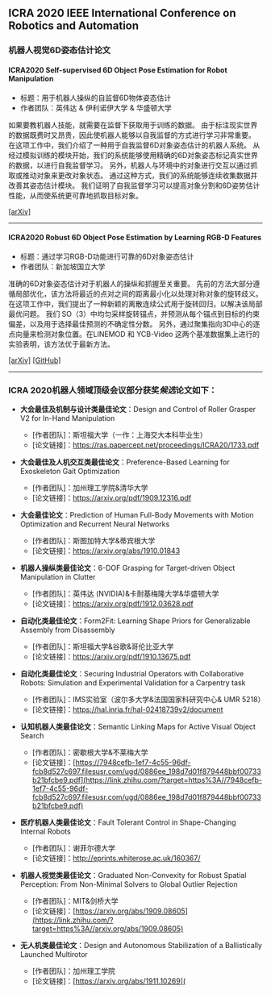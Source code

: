 ## ICRA 2020 IEEE International Conference on Robotics and Automation 

### 机器人视觉6D姿态估计论文

#### ICRA2020 Self-supervised 6D Object Pose Estimation for Robot Manipulation

* 标题：用于机器人操纵的自监督6D物体姿态估计
* 作者团队：英伟达 & 伊利诺伊大学 & 华盛顿大学

如果要教机器人技能，就需要在监督下获取用于训练的数据。 由于标注现实世界的数据既费时又昂贵，因此使机器人能够以自我监督的方式进行学习非常重要。 在这项工作中，我们介绍了一种用于自我监督6D对象姿态估计的机器人系统。 从经过模拟训练的模块开始，我们的系统能够使用精确的6D对象姿态标记真实世界的数据，以进行自我监督学习。 另外，机器人与环境中的对象进行交互以通过抓取或推动对象来更改对象状态。 通过这种方式，我们的系统能够连续收集数据并改善其姿态估计模块。 我们证明了自我监督学习可以提高对象分割和6D姿势估计性能，从而使系统更可靠地抓取目标对象。

[[arXiv]](https://arxiv.org/abs/2004.06468)



***

#### ICRA2020 Robust 6D Object Pose Estimation by Learning RGB-D Features

* 标题：通过学习RGB-D功能进行可靠的6D对象姿态估计
* 作者团队：新加坡国立大学

准确的6D对象姿态估计对于机器人的操纵和抓握至关重要。 先前的方法大部分遵循局部优化，该方法将最近的点对之间的距离最小化以处理对称对象的旋转歧义。 在这项工作中，我们提出了一种新颖的离散连续公式用于旋转回归，以解决该局部最优问题。 我们 SO（3）中均匀采样旋转锚点，并预测从每个锚点到目标的约束偏差，以及用于选择最佳预测的不确定性分数。 另外，通过聚集指向3D中心的逐点向量来检测对象位置。在LINEMOD 和 YCB-Video 这两个基准数据集上进行的实验表明，该方法优于最新方法。

[[arXiv]](https://arxiv.org/abs/2003.00188) [[GitHub]](https://github.com/mentian/object-posenet)

***

### ICRA 2020机器人领域顶级会议部分获奖*候选*论文如下：

* __大会最佳及机制与设计类最佳论文__：Design and Control of Roller Grasper V2 for In-Hand Manipulation 
  * [作者团队]：斯坦福大学（一作：上海交大本科毕业生）
  * [论文链接]：https://ras.papercept.net/proceedings/ICRA20/1733.pdf


* __大会最佳及人机交互类最佳论文__：Preference-Based Learning for Exoskeleton Gait Optimization

  * [作者团队]：加州理工学院&清华大学
  * [论文链接]：https://arxiv.org/pdf/1909.12316.pdf


* __大会最佳论文__：Prediction of Human Full-Body Movements with Motion Optimization and Recurrent Neural Networks

  * [作者团队]：斯图加特大学&蒂宾根大学
  * [论文链接]：https://arxiv.org/abs/1910.01843


* __机器人操纵类最佳论文__：6-DOF Grasping for Target-driven Object Manipulation in Clutter

  * [作者团队]：英伟达 (NVIDIA)&卡耐基梅隆大学&华盛顿大学
  * [论文链接]：https://arxiv.org/pdf/1912.03628.pdf


* __自动化类最佳论文__：Form2Fit: Learning Shape Priors for Generalizable Assembly from Disassembly

  * [作者团队]：斯坦福大学&谷歌&哥伦比亚大学
  * [论文链接]：https://arxiv.org/pdf/1910.13675.pdf


* __自动化类最佳论文__：Securing Industrial Operators with Collaborative Robots: Simulation and Experimental Validation for a Carpentry task

  * [作者团队]：IMS实验室（波尔多大学&法国国家科研究中心& UMR 5218）
  * [论文链接]：https://hal.inria.fr/hal-02418739v2/document



* __认知机器人类最佳论文__：Semantic Linking Maps for Active Visual Object Search

  * [作者团队]：密歇根大学&不莱梅大学
  * [论文链接]：[https://7948cefb-1ef7-4c55-96df-fcb8d527c697.filesusr.com/ugd/0886ee_198d7d01f879448bbf00733b21bfcbe9.pdf](https://link.zhihu.com/?target=https%3A//7948cefb-1ef7-4c55-96df-fcb8d527c697.filesusr.com/ugd/0886ee_198d7d01f879448bbf00733b21bfcbe9.pdf)



* __医疗机器人类最佳论文__：Fault Tolerant Control in Shape-Changing Internal Robots

  * [作者团队]：谢菲尔德大学
  * [论文链接]：http://eprints.whiterose.ac.uk/160367/



* __机器人视觉类最佳论文__：Graduated Non-Convexity for Robust Spatial Perception: From Non-Minimal Solvers to Global Outlier Rejection

  * [作者团队]：MIT&剑桥大学
  * [论文链接]：[https://arxiv.org/abs/1909.08605](https://link.zhihu.com/?target=https%3A//arxiv.org/abs/1909.08605)



* __无人机类最佳论文__：Design and Autonomous Stabilization of a Ballistically Launched Multirotor

  * [作者团队]：加州理工学院
  * [论文链接]：[https://arxiv.org/abs/1911.10269](
